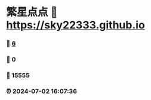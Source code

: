 # 繁星点点 :link: https://sky22333.github.io 
### :page_facing_up: [6](https://sky22333.github.io/tag.html) 
### :speech_balloon: 0 
### :hibiscus: 15555 
### :alarm_clock: 2024-07-02 16:07:36 
